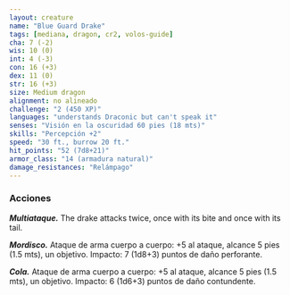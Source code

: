 ```yaml
---
layout: creature
name: "Blue Guard Drake"
tags: [mediana, dragon, cr2, volos-guide]
cha: 7 (-2)
wis: 10 (0)
int: 4 (-3)
con: 16 (+3)
dex: 11 (0)
str: 16 (+3)
size: Medium dragon
alignment: no alineado
challenge: "2 (450 XP)"
languages: "understands Draconic but can't speak it"
senses: "Visión en la oscuridad 60 pies (18 mts)"
skills: "Percepción +2"
speed: "30 ft., burrow 20 ft."
hit_points: "52 (7d8+21)"
armor_class: "14 (armadura natural)"
damage_resistances: "Relámpago"
---
```


### Acciones

***Multiataque.*** The drake attacks twice, once with its bite and once with its tail.

***Mordisco.*** Ataque de arma cuerpo a cuerpo: +5 al ataque, alcance 5 pies (1.5 mts), un objetivo. Impacto: 7 (1d8+3) puntos de daño perforante.

***Cola.*** Ataque de arma cuerpo a cuerpo: +5 al ataque, alcance 5 pies (1.5 mts), un objetivo. Impacto: 6 (1d6+3) puntos de daño contundente.